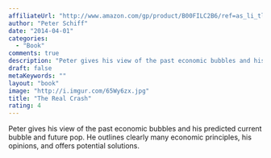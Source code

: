 ```yaml
---
affiliateUrl: "http://www.amazon.com/gp/product/B00FILC2B6/ref=as_li_tl?ie=UTF8&camp=1789&creative=390957&creativeASIN=B00FILC2B6&linkCode=as2&tag=jaktre-20&linkId=YAYRH7Y4ORHWGDTH"
author: "Peter Schiff"
date: "2014-04-01"
categories:
  - "Book"
comments: true
description: "Peter gives his view of the past economic bubbles and his predicted current bubble and future pop."
draft: false
metaKeywords: ""
layout: "book"
image: "http://i.imgur.com/65Wy6zx.jpg"
title: "The Real Crash"
rating: 4
---
```


Peter gives his view of the past economic bubbles and his predicted current bubble and future pop. He outlines clearly many economic principles, his opinions, and offers potential solutions.

